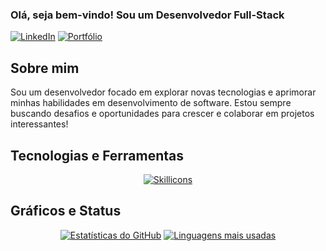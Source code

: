 ### Olá, seja bem-vindo! Sou um Desenvolvedor Full-Stack

<div align="left">
  
  [![LinkedIn](https://img.shields.io/badge/-LinkedIn-0e76a8?style=flat-square&logo=Linkedin&logoColor=white)](https://www.linkedin.com/in/victorochandrade/)
  [![Portfólio](https://img.shields.io/badge/Portfólio-000000?style=flat&logo=About.me&logoColor=white)](https://programadorvictor.github.io/portfolio/)
</div>

## Sobre mim
<span>
    Sou um desenvolvedor focado em explorar novas tecnologias e aprimorar minhas habilidades em desenvolvimento de software. Estou sempre buscando desafios e oportunidades para crescer e colaborar em projetos interessantes!
</span>

## Tecnologias e Ferramentas
<div align="center" style="max-height: 200px;">
  
  [![Skillicons](https://skillicons.dev/icons?i=html,js,css,bootstrap,jquery,python,php,mysql,laravel,vue,blender)](https://github.com/ProgramadorVictor)
</div>

## Gráficos e Status
<div align="center">
  
  [![Estatísticas do GitHub](https://github-readme-stats.vercel.app/api?username=ProgramadorVictor&show_icons=true&bg_color=00000000&title_color=ffffff&icon_color=ffffff&hide_title=true&width=450&height=200)](https://github.com/ProgramadorVictor)
  [![Linguagens mais usadas](https://github-readme-stats.vercel.app/api/top-langs/?username=ProgramadorVictor&layout=compact&bg_color=00000000&title_color=ffffff&icon_color=ffffff&width=450&height=200)](https://github.com/ProgramadorVictor)
</div>
